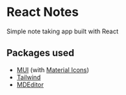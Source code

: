 # React Notes
Simple note taking app built with React

## Packages used
- [MUI](https://mui.com/) (with [Material Icons](https://mui.com/components/material-icons/))
- [Tailwind](https://tailwindcss.com/)
- [MDEditor](https://github.com/uiwjs/react-md-editor)
